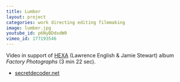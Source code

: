 ```yaml
---
title: Lumber
layout: project
categories: work directing editing filmmaking
image: lumber.jpg
youtube_id: p6NyBDdxdW0
vimeo_id: 177193546
---
```


Video in support of [HEXA] (Lawrence English & Jamie Stewart)
album _Factory Photographs_ (3 min 22 sec).

- [secretdecoder.net](http://www.secretdecoder.net/video/2016/11/09/video-premiere-hexa-lumber/)

[hexa]: https://lawrenceenglish.bandcamp.com/album/hexa-factory-photographs
